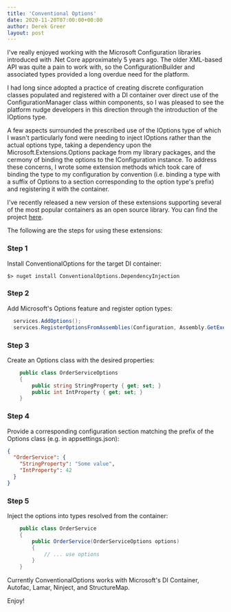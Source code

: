 ```yaml
---
title: 'Conventional Options'
date: 2020-11-20T07:00:00+00:00
author: Derek Greer
layout: post
---
```


I've really enjoyed working with the Microsoft Configuration libraries introduced with .Net Core approximately 5 years ago.  The older XML-based API was quite a pain to work with, so the ConfigurationBuilder and associated types provided a long overdue need for the platform.  

I had long since adopted a practice of creating discrete configuration classes populated and registered with a DI container over direct use of the ConfigurationManager class within components, so I was pleased to see the platform nudge developers in this direction through the introduction of the IOptions<T> type.

A few aspects surrounded the prescribed use of the IOptions<T> type of which I wasn't particularly fond were needing to inject IOptions<T> rather than the actual options type, taking a dependency upon the Microsoft.Extensions.Options package from my library packages, and the cermony of binding the options to the IConfiguration instance.  To address these concerns, I wrote some extension methods which took care of binding the type to my configuration by convention (i.e. binding a type with a suffix of Options to a section corresponding to the option type's prefix) and registering it with the container. 

I've recently released a new version of these extensions supporting several of the most popular containers as an open source library.  You can find the project [here](http://github.com/derekgreer/conventional-options).

The following are the steps for using these extensions:


### Step 1
Install ConventionalOptions for the target DI container:

```
$> nuget install ConventionalOptions.DependencyInjection
```

### Step 2
Add Microsoft's Options feature and register option types:

```csharp
  services.AddOptions();
  services.RegisterOptionsFromAssemblies(Configuration, Assembly.GetExecutingAssembly());
```

### Step 3
Create an Options class with the desired properties:

```csharp
    public class OrderServiceOptions
    {
        public string StringProperty { get; set; }
        public int IntProperty { get; set; }
    }
```

### Step 4
Provide a corresponding configuration section matching the prefix of the Options class (e.g. in appsettings.json):

```json
{
  "OrderService": {
    "StringProperty": "Some value",
    "IntProperty": 42
  }
}
```

### Step 5
Inject the options into types resolved from the container:

```csharp
    public class OrderService
    {
        public OrderService(OrderServiceOptions options)
        {
            // ... use options
        }
    }
```

Currently ConventionalOptions works with Microsoft's DI Container, Autofac, Lamar, Ninject, and StructureMap.  

Enjoy!
